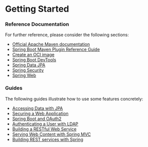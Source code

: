 # Getting Started

### Reference Documentation
For further reference, please consider the following sections:

* [Official Apache Maven documentation](https://maven.apache.org/guides/index.html)
* [Spring Boot Maven Plugin Reference Guide](https://docs.spring.io/spring-boot/docs/2.6.9/maven-plugin/reference/html/)
* [Create an OCI image](https://docs.spring.io/spring-boot/docs/2.6.9/maven-plugin/reference/html/#build-image)
* [Spring Boot DevTools](https://docs.spring.io/spring-boot/docs/2.6.9/reference/htmlsingle/#using.devtools)
* [Spring Data JPA](https://docs.spring.io/spring-boot/docs/2.6.9/reference/htmlsingle/#data.sql.jpa-and-spring-data)
* [Spring Security](https://docs.spring.io/spring-boot/docs/2.6.9/reference/htmlsingle/#web.security)
* [Spring Web](https://docs.spring.io/spring-boot/docs/2.6.9/reference/htmlsingle/#web)

### Guides
The following guides illustrate how to use some features concretely:

* [Accessing Data with JPA](https://spring.io/guides/gs/accessing-data-jpa/)
* [Securing a Web Application](https://spring.io/guides/gs/securing-web/)
* [Spring Boot and OAuth2](https://spring.io/guides/tutorials/spring-boot-oauth2/)
* [Authenticating a User with LDAP](https://spring.io/guides/gs/authenticating-ldap/)
* [Building a RESTful Web Service](https://spring.io/guides/gs/rest-service/)
* [Serving Web Content with Spring MVC](https://spring.io/guides/gs/serving-web-content/)
* [Building REST services with Spring](https://spring.io/guides/tutorials/rest/)

